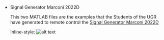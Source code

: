 [logo]: https://granasat.ugr.es/templates/sj_plus/favicon.ico "Logo Title Text 2"

* Signal Generator Marconi 2022D

  This two MATLAB files are the examples that the Students of the UGR have generated
  to remote control the [Signal Generator Marconi 2022D](https://www.google.com)
  
  Inline-style: 
![alt text](http://www.sglabs.it/public/SgLabs_Marconi_2022D_1.JPG "Image")

  
